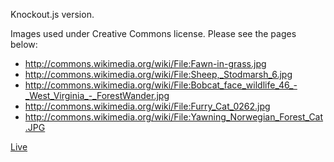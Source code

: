 Knockout.js version.

Images used under Creative Commons license. Please see the pages below:

* http://commons.wikimedia.org/wiki/File:Fawn-in-grass.jpg  
* http://commons.wikimedia.org/wiki/File:Sheep,_Stodmarsh_6.jpg
* http://commons.wikimedia.org/wiki/File:Bobcat_face_wildlife_46_-_West_Virginia_-_ForestWander.jpg
* http://commons.wikimedia.org/wiki/File:Furry_Cat_0262.jpg
* http://commons.wikimedia.org/wiki/File:Yawning_Norwegian_Forest_Cat.JPG

[Live](http://forest.codeselfstudy.com/animal-clicker/)


